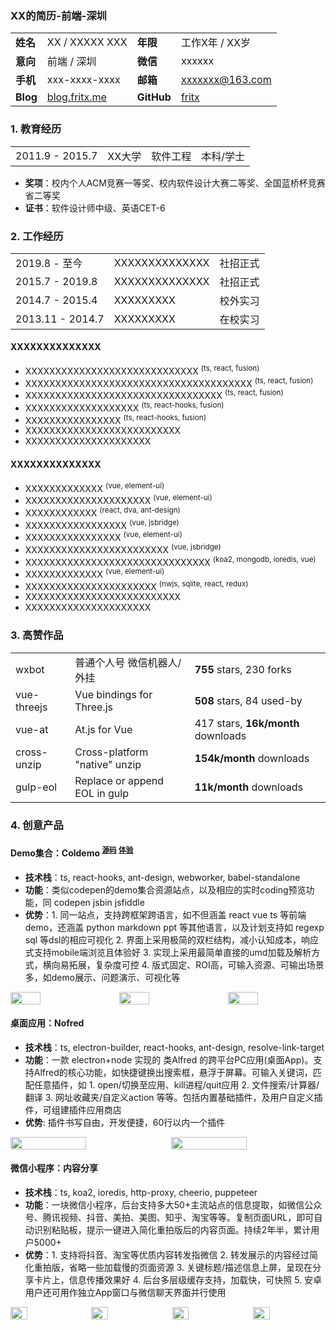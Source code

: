 ### XX的简历-前端-深圳

<!-- Cmd(Ctrl)+P -> 打印 -> 可导出 PDF格式 -->

<div class="hide-th meta-table">

| | | | |
| :--- | :--- | :--- | :--- |
| 姓名 | XX / XXXXX XXX | 年限 | 工作X年 / XX岁 |
| 意向 | 前端 / 深圳 | 微信 | xxxxxx |
| 手机 | xxx-xxxx-xxxx | 邮箱 | xxxxxxx@163.com |
| Blog | [blog.fritx.me](https://blog.fritx.me) | GitHub | [fritx](https://github.com/fritx) |

</div>

### 1. 教育经历

<div class="hide-th">

| | | | |
| :--- | :--- | :--- | :--- |
| 2011.9 - 2015.7 | XX大学 | 软件工程 | 本科/学士 |

</div>

- **奖项**：校内个人ACM竞赛一等奖、校内软件设计大赛二等奖、全国蓝桥杯竞赛省二等奖
- **证书**：软件设计师中级、英语CET-6

### 2. 工作经历

<div class="hide-th">

| | | |
| :--- | :--- | :--- |
| 2019.8 - 至今 | XXXXXXXXXXXXXX | 社招正式 |
| 2015.7 - 2019.8 | XXXXXXXXXXXXXX | 社招正式 |
| 2014.7 - 2015.4 | XXXXXXXXX | 校外实习 |
| 2013.11 - 2014.7 | XXXXXXXXX | 在校实习 |

</div>

#### XXXXXXXXXXXXXX
- XXXXXXXXXXXXXXXXXXXXXXXXXXXXX <sup>(ts, react, fusion)</sup>
- XXXXXXXXXXXXXXXXXXXXXXXXXXXXXXXXXXXXXX <sup>(ts, react, fusion)</sup>
- XXXXXXXXXXXXXXXXXXXXXXXXXXXXXXXXX <sup>(ts, react, fusion)</sup>
- XXXXXXXXXXXXXXXXXXX <sup>(ts, react-hooks, fusion)</sup>
- XXXXXXXXXXXXXXXX <sup>(ts, react-hooks, fusion)</sup>
- XXXXXXXXXXXXXXXXXXXXXXXXXX
- XXXXXXXXXXXXXXXXXXXXX

#### XXXXXXXXXXXXXX
- XXXXXXXXXXXXX <sup>(vue, element-ui)</sup>
- XXXXXXXXXXXXXXXXXXXXX <sup>(vue, element-ui)</sup>
- XXXXXXXXXXXX <sup>(react, dva, ant-design)</sup>
- XXXXXXXXXXXXXXXXX <sup>(vue, jsbridge)</sup>
- XXXXXXXXXXXXXXXX <sup>(vue, element-ui)</sup>
- XXXXXXXXXXXXXXXXXXXXXXXX <sup>(vue, jsbridge)</sup>
- XXXXXXXXXXXXXXXXXXXXXXXXXXXXXXX <sup>(koa2, mongodb, ioredis, vue)</sup>
- XXXXXXXXXXXXX <sup>(vue, element-ui)</sup>
- XXXXXXXXXXXXXXXXXXXXXX <sup>(nwjs, sqlite, react, redux)</sup>
- XXXXXXXXXXXXXXXXXXXXXXXXXX
- XXXXXXXXXXXXXXXXXXXXX

### 3. 高赞作品

<div class="hide-th">

| | | |
| :--- | :--- | :--- |
| wxbot | 普通个人号 微信机器人/外挂 | **755** stars, 230 forks |
| vue-threejs | Vue bindings for Three.js | **508** stars, 84 used-by |
| vue-at | At.js for Vue | 417 stars, **16k/month** downloads |
| cross-unzip | Cross-platform "native" unzip | **154k/month** downloads |
| gulp-eol | Replace or append EOL in gulp | **11k/month** downloads |

</div>

### 4. 创意产品

#### Demo集合：Coldemo <sup>[源码](https://github.com/coldemo/gallery.code)</sup> <sup>[体验](https://coldemo.js.org/)</sup>
- **技术栈**：ts, react-hooks, ant-design, webworker, babel-standalone
- **功能**：类似codepen的demo集合资源站点，以及相应的实时coding预览功能，同 codepen jsbin jsfiddle
- **优势**：1. 同一站点，支持跨框架跨语言，如不但涵盖 react vue ts 等前端demo，还涵盖 python markdown ppt 等其他语言，以及计划支持如 regexp sql 等dsl的相应可视化 2. 界面上采用极简的双栏结构，减小认知成本，响应式支持mobile端浏览且体验好 3. 实现上采用最简单直接的umd加载及解析方式，横向易拓展，复杂度可控 4. 版式固定、ROI高，可输入资源、可输出场景多，如demo展示、问题演示、可视化等

<div class="cols cols-3">
<img src="https://fritx.me/resume/WX20200517-233621@2x.png">
<img src="https://fritx.me/resume/WX20200517-234821@2x.png">
<img src="https://fritx.me/resume/WX20200517-234954@2x.png">
</div>

#### 桌面应用：Nofred
- **技术栈**：ts, electron-builder, react-hooks, ant-design, resolve-link-target
- **功能**：一款 electron+node 实现的 类Alfred 的跨平台PC应用(桌面App)。支持Alfred的核心功能，如快捷键换出搜索框，悬浮于屏幕。可输入关键词，匹配任意插件，如 1. open/切换至应用、kill进程/quit应用 2. 文件搜索/计算器/翻译 3. 网址收藏夹/自定义action 等等。包括内置基础插件，及用户自定义插件，可组建插件应用商店
- **优势**: 插件书写自由，开发便捷，60行以内一个插件

<div class="cols cols-2">
<img src="https://fritx.me/resume/WechatIMG11.jpeg">
<img src="https://fritx.me/resume/WechatIMG12.jpeg">
</div>

#### 微信小程序：内容分享
- **技术栈**：ts, koa2, ioredis, http-proxy, cheerio, puppeteer
- **功能**：一块微信小程序，后台支持多大50+主流站点的信息提取，如微信公众号、腾讯视频、抖音、美拍、美图、知乎、淘宝等等。复制页面URL，即可自动识别粘贴板，提示一键进入简化重拍版后的内容页面。持续2年半，累计用户5000+
- **优势**：1. 支持将抖音、淘宝等优质内容转发指微信 2. 转发展示的内容经过简化重拍版，省略一些加载慢的页面资源 3. 关键标题/描述信息上屏，呈现在分享卡片上，信息传播效果好 4. 后台多层级缓存支持，加载快，可快照 5. 安卓用户还可用作独立App窗口与微信聊天界面并行使用

<div class="cols cols-4">
<img src="https://fritx.me/resume/WechatIMG14.jpeg">
<img src="https://fritx.me/resume/WechatIMG9.jpeg">
<img src="https://fritx.me/resume/WechatIMG5.jpeg">
<img src="https://fritx.me/resume/WechatIMG7.jpeg">
</div>

<style>
@media (max-width: 540px) {
  #mdPreview { font-size: 80% }
}
.vditor-reset h1, .vditor-reset h2 { border: none }
table, tbody { width: 100% }
.hide-th table th { display: none }
.meta-table tr td:nth-child(1), .meta-table tr td:nth-child(3) { font-weight: bold }
.cols { max-width: 620px; font-size: 0; display: flex; justify-content: space-between }
.cols-2 * { width: 49% }
.cols-3 * { width: 31% }
.cols-4 * { width: 23% }
</style>

